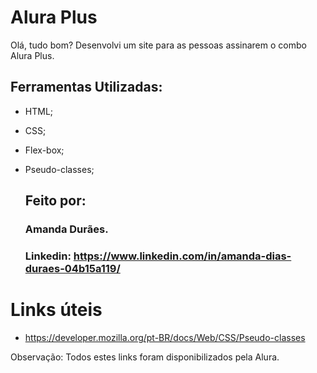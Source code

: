 # Alura Plus
Olá, tudo bom?
Desenvolvi um site para as pessoas assinarem o combo Alura Plus. 



## Ferramentas Utilizadas:

* HTML;
* CSS;
* Flex-box;
* Pseudo-classes;

  ## Feito por:
  ### Amanda Durães.

  ### Linkedin: https://www.linkedin.com/in/amanda-dias-duraes-04b15a119/


# Links úteis
- https://developer.mozilla.org/pt-BR/docs/Web/CSS/Pseudo-classes

Observação: Todos estes links foram disponibilizados pela Alura.

 
